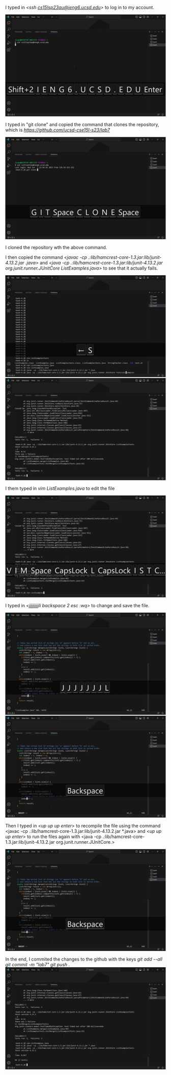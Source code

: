 I typed in *<ssh cs15lsp23au@ieng6.ucsd.edu>* to log in to my account.

![Image](lab5-1.jpg)

I typed in "git clone" and copied the command that clones the repository, which is *<https://github.com/ucsd-cse15l-s23/lab7>*

![Image](lab5-2.jpg)

I cloned the repository wth the above command.

I then copied the command *<javac -cp .:lib/hamcrest-core-1.3.jar:lib/junit-4.13.2.jar .java>*
and *<java -cp .:lib/hamcrest-core-1.3.jar:lib/junit-4.13.2.jar org.junit.runner.JUnitCore ListExamples.java>* 
to see that it actually fails.

![Image](lab5-3.jpg)
![Image](lab5-4.jpg)

I them typed in *vim ListExamples.java* to edit the file
  
![Image](lab5-5.jpg)
  
I typed in *<jjjjjjjjjli backspace 2 esc :wq>* to change and save the file. 
  
![Image](lab5-6.jpg)
![Image](lab5-7.jpg)

Then I typed in <*up up up enter*> to recompile the file using the command
  <javac -cp .:lib/hamcrest-core-1.3.jar:lib/junit-4.13.2.jar *.java> and <*up up up enter*> to run the files again with 
    <java -cp .:lib/hamcrest-core-1.3.jar:lib/junit-4.13.2.jar org.junit.runner.JUnitCore.>
 
![Image](lab5-7.jpg)
 
In the end, I commited the changes to the github with the keys *git add --all <enter> git commit -m "lab7"  <enter>  git push <enter>*.
![Image](lab5-8.jpg)
  
  
  

